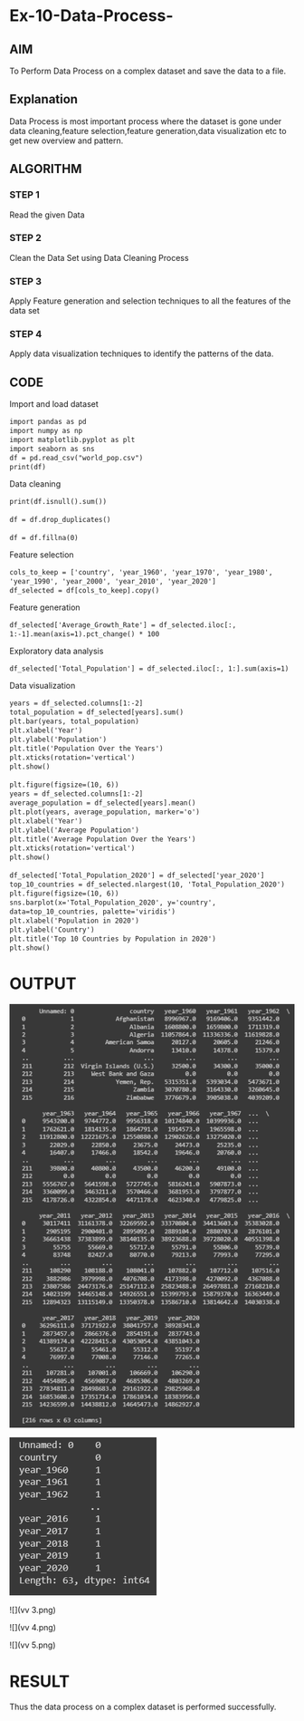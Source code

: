 # Ex-10-Data-Process-

## AIM
To Perform Data Process on a complex dataset and save the data to a file. 

## Explanation
Data Process is most important process where the dataset is gone under data cleaning,feature selection,feature generation,data visualization etc to get new overview and pattern.

## ALGORITHM
### STEP 1
Read the given Data
### STEP 2
Clean the Data Set using Data Cleaning Process
### STEP 3
Apply Feature generation and selection techniques to all the features of the data set
### STEP 4
Apply data visualization techniques to identify the patterns of the data.

## CODE

Import and load dataset
```
import pandas as pd
import numpy as np
import matplotlib.pyplot as plt
import seaborn as sns
df = pd.read_csv("world_pop.csv")
print(df)
```
Data cleaning
```
print(df.isnull().sum())

df = df.drop_duplicates()

df = df.fillna(0)
```
Feature selection
```
cols_to_keep = ['country', 'year_1960', 'year_1970', 'year_1980', 'year_1990', 'year_2000', 'year_2010', 'year_2020']
df_selected = df[cols_to_keep].copy()
```
Feature generation
```
df_selected['Average_Growth_Rate'] = df_selected.iloc[:, 1:-1].mean(axis=1).pct_change() * 100
```
Exploratory data analysis
```
df_selected['Total_Population'] = df_selected.iloc[:, 1:].sum(axis=1)
```
Data visualization
```
years = df_selected.columns[1:-2]
total_population = df_selected[years].sum()
plt.bar(years, total_population)
plt.xlabel('Year')
plt.ylabel('Population')
plt.title('Population Over the Years')
plt.xticks(rotation='vertical')
plt.show()

plt.figure(figsize=(10, 6))
years = df_selected.columns[1:-2]
average_population = df_selected[years].mean()
plt.plot(years, average_population, marker='o')
plt.xlabel('Year')
plt.ylabel('Average Population')
plt.title('Average Population Over the Years')
plt.xticks(rotation='vertical')
plt.show()

df_selected['Total_Population_2020'] = df_selected['year_2020']
top_10_countries = df_selected.nlargest(10, 'Total_Population_2020')
plt.figure(figsize=(10, 6))
sns.barplot(x='Total_Population_2020', y='country', data=top_10_countries, palette='viridis')
plt.xlabel('Population in 2020')
plt.ylabel('Country')
plt.title('Top 10 Countries by Population in 2020')
plt.show()
```
# OUTPUT

![](vv1.png)

![](vv2.png)

![](vv 3.png)

![](vv 4.png)

![](vv 5.png)



# RESULT
Thus the data process on a complex dataset is performed successfully.

